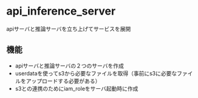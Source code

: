 # api_inference_server
apiサーバと推論サーバを立ち上げてサービスを展開
## 機能
- apiサーバと推論サーバの２つのサーバを作成
- userdataを使ってs3から必要なファイルを取得（事前にs3に必要なファイルをアップロードする必要がある）
- s3との連携のためにiam_roleをサーバ起動時に作成
